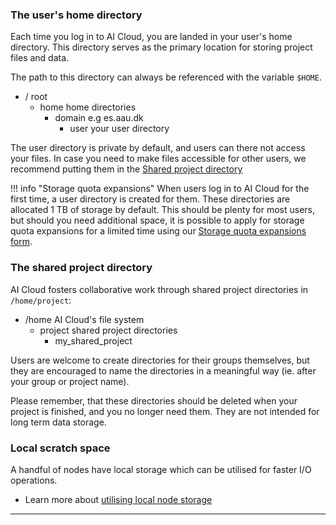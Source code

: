 ### The user's home directory

Each time you log in to AI Cloud, you are landed in your user's home directory. This directory serves as the primary location for storing project files and data.

The path to this directory can always be referenced with the variable `$HOME`.

<div class="tree">
    <ul>
    <li><i class="fa fa-folder-open"></i> / <span>root</span>
        <ul>
        <li><i class="fa fa-folder-open"></i> home <span> home directories</span>
            <ul>
            <li><i class="fa fa-folder-open"></i> domain <span>e.g es.aau.dk</span>
                <ul>
                    <li><i class="fa fa-folder"></i> user <span>your user directory</span></li>
                </ul>
            </li>
            </ul>
        </li>
        </ul>
    </li>
    </ul>
</div>

The user directory is private by default, and users can there not access your files. In case you need to make files accessible for other users, we recommend putting them in the [Shared project directory](#the-shared-project-directory)

!!! info "Storage quota expansions"
    When users log in to AI Cloud for the first time, a user directory is created for them. These directories are allocated 1 TB of storage by default. This should be plenty for most users, but should you need additional space, it is possible to apply for storage quota expansions for a limited time using our [Storage quota expansions form](https://forms.office.com/e/AjT0GccAPb).
    
### The shared project directory

AI Cloud fosters collaborative work through shared project directories in `/home/project`:

<div class="tree">
    <ul>
    <li><i class="fa fa-folder-open"></i> /home <span>AI Cloud's file system</span>
        <ul>
        <li><i class="fa fa-folder-open"></i> project <span>shared project directories</span>
            <ul>
            <li><i class="fa fa-folder"></i> my_shared_project
            </li>
            </ul>
        </li>
        </ul>
    </li>
    </ul>
</div>

Users are welcome to create directories for their groups themselves, but they are encouraged to name the directories in a meaningful way (ie. after your group or project name).

Please remember, that these directories should be deleted when your project is finished, and you no longer need them. They are not intended for long term data storage.

### Local scratch space

A handful of nodes have local storage which can be utilised for faster I/O operations.

  * Learn more about [utilising local node storage](/ai-cloud/additional-guides/local-storage)
<hr>
